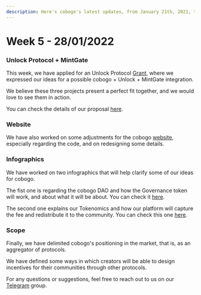 ```yaml
---
description: Here's cobogo's latest updates, from January 21th, 2021, to January 28th, 2022
---
```


# Week 5 - 28/01/2022

### Unlock Protocol + MintGate

This week, we have applied for an Unlock Protocol [Grant](https://twitter.com/UnlockProtocol/status/1486005958782369798?t=bxSunUv1zdEdzmwa6MekCw\&s=19), where we expressed our ideas for a possible cobogo + Unlock + MintGate integration.&#x20;

We believe these three projects present a perfect fit together, and we would love to see them in action.&#x20;

You can check the details of our proposal [here](../../overview/planned-features/gated-content.md).

### Website

We have also worked on some adjustments for the cobogo [website](https://cobogo.social/), especially regarding the code, and on redesigning some details.

### Infographics

We have worked on two infographics that will help clarify some of our ideas for cobogo.

The fist one is regarding the cobogo DAO and how the Governance token will work, and about what it will be about. You can check it [here](../../tokenomics/token-utility/governance.md).

The second one explains our Tokenomics and how our platform will capture the fee and redistribute it to the community. You can check this one [here](../../tokenomics/token-utility/platform-fee.md).&#x20;

### Scope

Finally, we have delimited cobogo's positioning in the market, that is, as an aggregator of protocols.&#x20;

We have defined some ways in which creators will be able to design incentives for their communities through other protocols.

For any questions or suggestions, feel free to reach out to us on our [Telegram](https://t.me/cobogosocial) group.&#x20;

